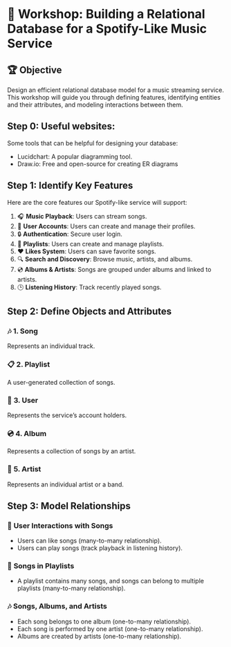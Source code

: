 # 🎵 Workshop: Building a Relational Database for a Spotify-Like Music Service


## 🏆 **Objective**
Design an efficient relational database model for a music streaming service. This workshop will guide you through defining features, identifying entities and their attributes, and modeling interactions between them.

## **Step 0: Useful websites:**
Some tools that can be helpful for designing your database:

- Lucidchart: A popular diagramming tool.
- Draw.io: Free and open-source for creating ER diagrams


## **Step 1: Identify Key Features**

Here are the core features our Spotify-like service will support:

1. 🎧 **Music Playback**: Users can stream songs.
2. 👤 **User Accounts**: Users can create and manage their profiles.
3. 🔒 **Authentication**: Secure user login.
4. 📜 **Playlists**: Users can create and manage playlists.
5. ❤️ **Likes System**: Users can save favorite songs.
6. 🔍 **Search and Discovery**: Browse music, artists, and albums.
7. 💿 **Albums & Artists**: Songs are grouped under albums and linked to artists.
8. 🕒 **Listening History**: Track recently played songs.


## **Step 2: Define Objects and Attributes**

### 🎶 **1. Song**
Represents an individual track.


### 📋 **2. Playlist**
A user-generated collection of songs.


### 👤 **3. User**
Represents the service’s account holders.


### 💿 **4. Album**
Represents a collection of songs by an artist.


### 🎤 **5. Artist**
Represents an individual artist or a band.


## **Step 3: Model Relationships**

### 💬 **User Interactions with Songs**
- Users can like songs (many-to-many relationship).
- Users can play songs (track playback in listening history).

### 🔗 **Songs in Playlists**
- A playlist contains many songs, and songs can belong to multiple playlists (many-to-many relationship).

### 🎶 **Songs, Albums, and Artists**
- Each song belongs to one album (one-to-many relationship).
- Each song is performed by one artist (one-to-many relationship).
- Albums are created by artists (one-to-many relationship).

